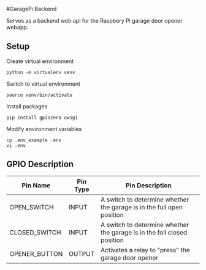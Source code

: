 #GaragePi Backend

Serves as a backend web api for the Raspbery Pi garage door opener webapp.

## Setup

Create virtual environment

    python -m virtualenv venv

Switch to virtual environment

    source venv/bin/activate

Install packages

    pip install gpiozero uwsgi

Modify environment variables

    cp .env_example .env
    vi .env


## GPIO Description

| Pin Name | Pin Type | Pin Description |
|-|-|-|
| OPEN_SWITCH | INPUT | A switch to determine whether the garage is in the full open position |
| CLOSED_SWITCH | INPUT | A switch to determine whether the garage is in the foll closed position |
| OPENER_BUTTON | OUTPUT | Activates a relay to "press" the garage door opener |

